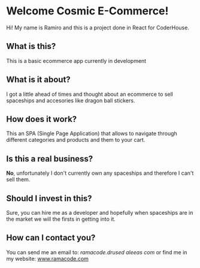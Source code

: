 # Welcome Cosmic E-Commerce!

Hi! My name is Ramiro and this is a project done in React for CoderHouse.

## What is this?

This is a basic ecommerce app currently in development

## What is it about?

I got a little ahead of times and thought about an ecommerce to sell spaceships and accesories like dragon ball stickers.

## How does it work?

This an SPA (Single Page Application) that allows to navigate through different categories and products and them to your cart.

## Is this a real business?

**No**, unfortunately I don't currently own any spaceships and therefore I can't sell them.

## Should I invest in this?

Sure, you can hire me as a developer and hopefully when spaceships are in the market we will the firsts in getting into it.

## How can I contact you?

You can send me an email to: *ramacode.drused    aleeas   com* or find me in my website: www.ramacode.com